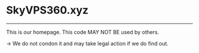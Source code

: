 # SkyVPS360.xyz
---
This is our homepage.
This code MAY NOT BE used by others. 

-> We do not condon it and may take legal action if we do find out.
